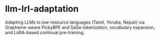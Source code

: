 # llm-lrl-adaptation
Adapting LLMs to low-resource languages (Tamil, Yoruba, Nepali) via Grapheme-aware PickyBPE and SaGe tokenization, vocabulary expansion, and LoRA-based continual pre-training.
